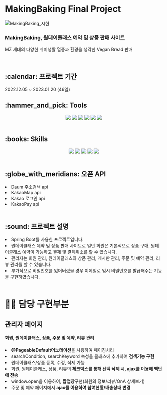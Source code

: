# MakingBaking Final Project
![MakingBaking_시현](https://user-images.githubusercontent.com/110507639/217481206-18ebfe6f-9c2f-4c5d-a175-4d8c4eeaf679.gif)
<h3>MakingBaking, 원데이클래스 예약 및 상품 판매 사이트</h3>
<p>MZ 세대의 다양한 취미생활 열풍과 환경을 생각한 Vegan Bread 판매</p>
<br>

<h2>:calendar: 프로젝트 기간</h2>
2022.12.05 ~ 2023.01.20 (46일)
<br>

<h2>:hammer_and_pick: Tools</h2>
<div align="center">
	<img src="https://img.shields.io/badge/Spring-6DB33F?style=flat&logo=Spring&logoColor=white"/>
	<img src="https://img.shields.io/badge/MySQL-4479A1?style=flat&logo=MySQL&logoColor=white"/>
	<img src="https://img.shields.io/badge/Visual Studio Code-007ACC?style=flat&logo=Visual Studio Code&logoColor=white"/>
	<img src="https://img.shields.io/badge/GitHub-181717?style=flat&logo=GitHub&logoColor=white"/>
	<img src="https://img.shields.io/badge/Apache Tomcat-F8DC75?style=flat&logo=Apache Tomcat&logoColor=white"/>
	<img src="https://img.shields.io/badge/Thymeleaf-005F0F?style=flat&logo=Thymeleaf&logoColor=white"/>
</div>
<br>

<h2>:books: Skills</h2>
<div align="center">
	<img src="https://img.shields.io/badge/java-007396?style=for-the-badge&logo=java&logoColor=white">
	<img src="https://img.shields.io/badge/HTML5-E34F26?style=flat&logo=HTML5&logoColor=white"/>
	<img src="https://img.shields.io/badge/CSS3-1572B6?style=flat&logo=CSS3&logoColor=white"/>
	<img src="https://img.shields.io/badge/JavaScript-F7DF1E?style=flat&logo=JavaScript&logoColor=white"/>
	<img src="https://img.shields.io/badge/jQuery-0769AD?style=flat&logo=jQuery&logoColor=white"/>
</div>
<br>

<h2>:globe_with_meridians: 오픈 API</h2>
<li>Daum 주소검색 api</li>
<li>KakaoMap api</li>
<li>Kakao 로그인 api</li>
<li>KakaoPay api</li>
<br>

<h2>:sound: 프로젝트 설명</h2>
<li>Spring Boot를 사용한 프로젝트입니다.</li>
<li>원데이클래스 예약 및 상품 판매 사이트로 일반 회원은 기본적으로 상품 구매, 원데이클래스 예약이 가능하고 결제 및 결제취소를 할 수 있습니다.</li>
<li>관리자는 회원 관리, 원데이클래스와 상품 관리, 게시판 관리, 주문 및 예약 관리, 리뷰 관리를 할 수 있습니다.</li>
<li>부가적으로 비밀번호를 잃어버렸을 경우 이메일로 임시 비밀번호를 발급해주는 기능을 구현하였습니다.</li>
<br>

# 👩‍💻 담당 구현부분
<h2>관리자 페이지</h2>
<h4>회원, 원데이클래스, 상품, 주문 및 예약, 리뷰 관리</h4>
<li><strong>@PageableDefault어노테이션</strong>을 사용하여 페이징처리</li>
<li>searchCondition, searchKeyword 속성을 클래스에 추가하여 <strong>검색기능 구현</strong></li>
<li>원데이클래스/상품 등록, 수정, 삭제 가능</li>
<li>회원, 원데이클래스, 상품, 리뷰의<strong> 체크박스를 통해 선택 삭제 시, ajax를 이용해 백단에 전송</strong></li>
<li>window.open을 이용하여, <strong>팝업창</strong>구현(회원의 정보/리뷰/QnA 상세보기)</li>
<li>주문 및 예약 페이지에서 <strong>ajax를 이용하여 참여현황/배송상태 변경</strong></li>
